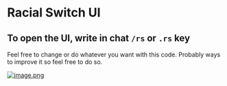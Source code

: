 # Racial Switch UI

## To open the UI, write in chat `/rs` or `.rs` key

Feel free to change or do whatever you want with this code. Probably ways to improve it so feel free to do so.

[![image.png](https://i.postimg.cc/kGsRvDjm/image.png)](https://postimg.cc/ctKJs1y9)
